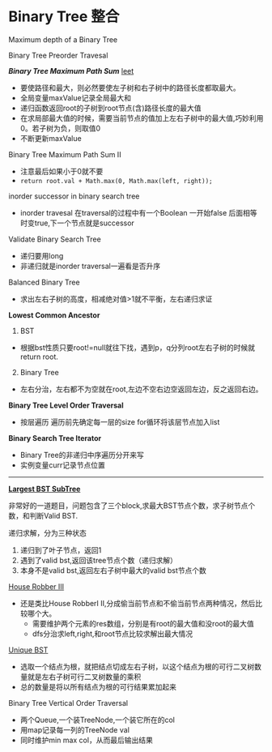 # Binary Tree 整合

Maximum depth of a Binary Tree

Binary Tree Preorder Travesal

***Binary Tree Maximum Path Sum*** [leet](https://leetcode.com/problems/binary-tree-maximum-path-sum/)
* 要使路径和最大，则必然要使左子树和右子树中的路径长度都取最大。
* 全局变量maxValue记录全局最大和
* 递归函数返回root的子树到root节点(含)路径长度的最大值
* 在求局部最大值的时候，需要当前节点的值加上左右子树中的最大值,巧妙利用0。若子树为负，则取值0
* 不断更新maxValue

Binary Tree Maximum Path Sum II
* 注意最后如果小于0就不要
* ```return root.val + Math.max(0, Math.max(left, right));```



inorder successor in binary search tree
* inorder travesal 在traversal的过程中有一个Boolean 一开始false 后面相等时变true,下一个节点就是successor

Validate Binary Search Tree
* 递归要用long
* 非递归就是inorder traversal一遍看是否升序

Balanced Binary Tree
* 求出左右子树的高度，相减绝对值>1就不平衡，左右递归求证

**Lowest Common Ancestor**
1. BST
* 根据bst性质只要root!=null就往下找，遇到p，q分列root左右子树的时候就return root.
2. Binary Tree
* 左右分治，左右都不为空就在root,左边不空右边空返回左边，反之返回右边。

**Binary Tree Level Order Traversal**
* 按层遍历 遍历前先确定每一层的size for循环将该层节点加入list

**Binary Search Tree Iterator**
* Binary Tree的非递归中序遍历分开来写
* 实例变量curr记录节点位置

---

[**Largest BST SubTree**](https://gretchency.gitbooks.io/leetcode/content/largest_bst_subtree.html)

非常好的一道题目，问题包含了三个block,求最大BST节点个数，求子树节点个数，和判断Valid BST.

递归求解，分为三种状态
1. 递归到了叶子节点，返回1
2. 遇到了valid bst,返回该tree节点个数（递归求解）
3. 本身不是valid bst,返回左右子树中最大的valid bst节点个数

[House Robber III](https://gretchency.gitbooks.io/leetcode/content/house_robber_iii.html)

* 还是类比House RobberI II,分成偷当前节点和不偷当前节点两种情况，然后比较哪个大。
  * 需要维护两个元素的res数组，分别是有root的最大值和没root的最大值
  * dfs分治求left,right,和root节点比较求解出最大情况

[Unique BST](https://gretchency.gitbooks.io/leetcode/content/unique_bst_dp.html)
* 选取一个结点为根，就把结点切成左右子树，以这个结点为根的可行二叉树数量就是左右子树可行二叉树数量的乘积
* 总的数量是将以所有结点为根的可行结果累加起来

Binary Tree Vertical Order Traversal
* 两个Queue,一个装TreeNode,一个装它所在的col
* 用map记录每一列的TreeNode val
* 同时维护min max col，从而最后输出结果